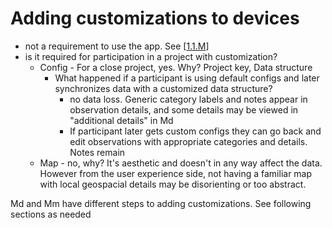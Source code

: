 # Adding customizations to devices



* not a requirement to use the app. See \[[1.1.M](https://www.notion.so/1-1-M-c802f6f47c12444b93971dff1729c879)\]
* is it required for participation in a project with customization?
  * Config - For a close project, yes. Why? Project key, Data structure
    * What happened if a participant is using default configs and later synchronizes data with a customized data structure?
      * no data loss. Generic category labels and notes appear in observation details, and some details may be viewed in "additional details" in Md
      * If participant later gets custom configs they can go back and edit observations with appropriate categories and details. Notes remain
  * Map - no, why? It's aesthetic and doesn't in any way affect the data. However from the user experience side, not having a familiar map with local geospacial details may be disorienting or too abstract.

Md and Mm have different steps to adding customizations.  See following sections as needed

